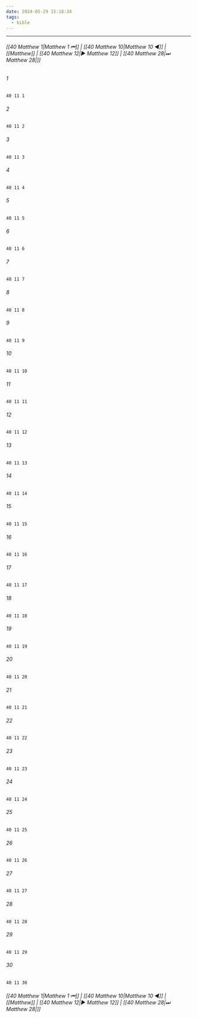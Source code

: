 ```yaml
---
date: 2024-05-29 15:18:34
tags:
  - bible
---
```

___

###### [[40 Matthew 1|Matthew 1 ⏮]] | [[40 Matthew 10|Matthew 10 ◀]] | [[Matthew]] | [[40 Matthew 12|▶ Matthew 12]] | [[40 Matthew 28|⏭ Matthew 28|]]

###### 1
``` verse
40 11 1 
```
###### 2
``` verse
40 11 2 
```
###### 3
``` verse
40 11 3 
```
###### 4
``` verse
40 11 4 
```
###### 5
``` verse
40 11 5 
```
###### 6
``` verse
40 11 6 
```
###### 7
``` verse
40 11 7 
```
###### 8
``` verse
40 11 8 
```
###### 9
``` verse
40 11 9 
```
###### 10
``` verse
40 11 10 
```
###### 11
``` verse
40 11 11 
```
###### 12
``` verse
40 11 12 
```
###### 13
``` verse
40 11 13 
```
###### 14
``` verse
40 11 14 
```
###### 15
``` verse
40 11 15 
```
###### 16
``` verse
40 11 16 
```
###### 17
``` verse
40 11 17 
```
###### 18
``` verse
40 11 18 
```
###### 19
``` verse
40 11 19 
```
###### 20
``` verse
40 11 20 
```
###### 21
``` verse
40 11 21 
```
###### 22
``` verse
40 11 22 
```
###### 23
``` verse
40 11 23 
```
###### 24
``` verse
40 11 24 
```
###### 25
``` verse
40 11 25 
```
###### 26
``` verse
40 11 26 
```
###### 27
``` verse
40 11 27 
```
###### 28
``` verse
40 11 28 
```
###### 29
``` verse
40 11 29 
```
###### 30
``` verse
40 11 30 
```

###### [[40 Matthew 1|Matthew 1 ⏮]] | [[40 Matthew 10|Matthew 10 ◀]] | [[Matthew]] | [[40 Matthew 12|▶ Matthew 12]] | [[40 Matthew 28|⏭ Matthew 28|]]

